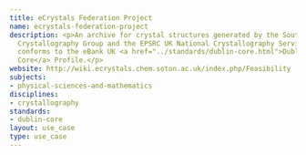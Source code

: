 ```yaml
---
title: eCrystals Federation Project
name: ecrystals-federation-project
description: <p>An archive for crystal structures generated by the Southampton Chemical
  Crystallography Group and the EPSRC UK National Crystallography Service; its metadata
  conforms to the eBank UK <a href="../standards/dublin-core.html">Dublin
  Core</a> Profile.</p>
website: http://wiki.ecrystals.chem.soton.ac.uk/index.php/Feasibility
subjects:
- physical-sciences-and-mathematics
disciplines:
- crystallography
standards:
- dublin-core
layout: use_case
type: use_case
---
```


